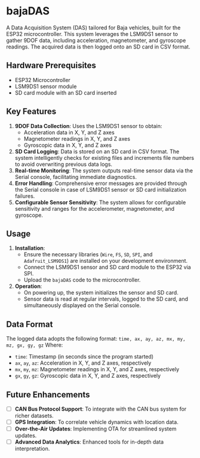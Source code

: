 # bajaDAS

A Data Acquisition System (DAS) tailored for Baja vehicles, built for the ESP32 microcontroller. This system leverages the LSM9DS1 sensor to gather 9DOF data, including acceleration, magnetometer, and gyroscope readings. The acquired data is then logged onto an SD card in CSV format.

## Hardware Prerequisites
- ESP32 Microcontroller
- LSM9DS1 sensor module
- SD card module with an SD card inserted

## Key Features
1. **9DOF Data Collection**: Uses the LSM9DS1 sensor to obtain:
   - Acceleration data in X, Y, and Z axes
   - Magnetometer readings in X, Y, and Z axes
   - Gyroscopic data in X, Y, and Z axes
2. **SD Card Logging**: Data is stored on an SD card in CSV format. The system intelligently checks for existing files and increments file numbers to avoid overwriting previous data logs.
3. **Real-time Monitoring**: The system outputs real-time sensor data via the Serial console, facilitating immediate diagnostics.
4. **Error Handling**: Comprehensive error messages are provided through the Serial console in case of LSM9DS1 sensor or SD card initialization failures.
5. **Configurable Sensor Sensitivity**: The system allows for configurable sensitivity and ranges for the accelerometer, magnetometer, and gyroscope.

## Usage
1. **Installation**:
   - Ensure the necessary libraries (`Wire`, `FS`, `SD`, `SPI`, and `Adafruit_LSM9DS1`) are installed on your development environment.
   - Connect the LSM9DS1 sensor and SD card module to the ESP32 via SPI.
   - Upload the `bajaDAS` code to the microcontroller.
2. **Operation**:
   - On powering up, the system initializes the sensor and SD card.
   - Sensor data is read at regular intervals, logged to the SD card, and simultaneously displayed on the Serial console.

## Data Format
The logged data adopts the following format:
`time, ax, ay, az, mx, my, mz, gx, gy, gz`
Where:
- `time`: Timestamp (in seconds since the program started)
- `ax`, `ay`, `az`: Acceleration in X, Y, and Z axes, respectively
- `mx`, `my`, `mz`: Magnetometer readings in X, Y, and Z axes, respectively
- `gx`, `gy`, `gz`: Gyroscopic data in X, Y, and Z axes, respectively

## Future Enhancements
- [ ] **CAN Bus Protocol Support**: To integrate with the CAN bus system for richer datasets.
- [ ] **GPS Integration**: To correlate vehicle dynamics with location data.
- [ ] **Over-the-Air Updates**: Implementing OTA for streamlined system updates.
- [ ] **Advanced Data Analytics**: Enhanced tools for in-depth data interpretation.
